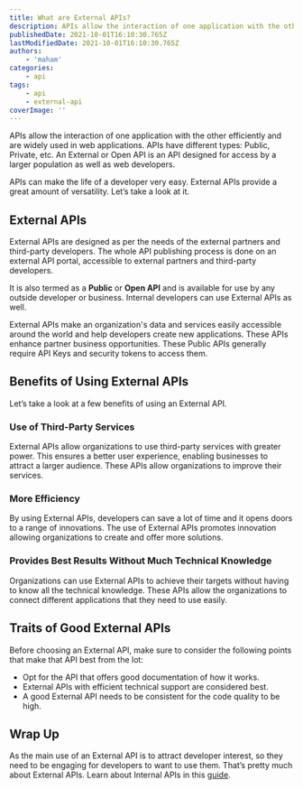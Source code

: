 ```yaml
---
title: What are External APIs?
description: APIs allow the interaction of one application with the other efficiently and are widely used in web applications. This guide will help you know about External APIs.
publishedDate: 2021-10-01T16:10:30.765Z
lastModifiedDate: 2021-10-01T16:10:30.765Z
authors:
    - 'maham'
categories:
    - api
tags:
    - api
    - external-api
coverImage: ''
---
```


<Lead>

APIs allow the interaction of one application with the other efficiently and are widely used in web applications. APIs have different types: Public, Private, etc. An External or Open API is an API designed for access by a larger population as well as web developers.

</Lead>

APIs can make the life of a developer very easy. External APIs provide a great amount of versatility. Let’s take a look at it.

## External APIs

External APIs are designed as per the needs of the external partners and third-party developers. The whole API publishing process is done on an external API portal, accessible to external partners and third-party developers.

It is also termed as a **Public** or **Open API** and is available for use by any outside developer or business. Internal developers can use External APIs as well.

External APIs make an organization's data and services easily accessible around the world and help developers create new applications. These APIs enhance partner business opportunities. These Public APIs generally require API Keys and security tokens to access them.

## Benefits of Using External APIs

Let’s take a look at a few benefits of using an External API.

### Use of Third-Party Services

External APIs allow organizations to use third-party services with greater power. This ensures a better user experience, enabling businesses to attract a larger audience. These APIs allow organizations to improve their services.

### More Efficiency

By using External APIs, developers can save a lot of time and it opens doors to a range of innovations. The use of External APIs promotes innovation allowing organizations to create and offer more solutions.

### Provides Best Results Without Much Technical Knowledge

Organizations can use External APIs to achieve their targets without having to know all the technical knowledge. These APIs allow the organizations to connect different applications that they need to use easily.

## Traits of Good External APIs

Before choosing an External API, make sure to consider the following points that make that API best from the lot:

-   Opt for the API that offers good documentation of how it works.
-   External APIs with efficient technical support are considered best.
-   A good External API needs to be consistent for the code quality to be high.

## Wrap Up

As the main use of an External API is to attract developer interest, so they need to be engaging for developers to want to use them. That’s pretty much about External APIs. Learn about Internal APIs in this [guide](https://RapidAPI.com/guides/internal-api?utm_source=RapidAPI.com/guides&utm_medium=DevRel&utm_campaign=DevRel).
